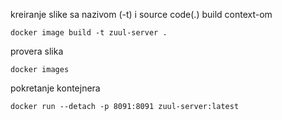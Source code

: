 kreiranje slike sa nazivom (-t) i source code(.) build context-om 
```
docker image build -t zuul-server .
```
provera slika
```
docker images
```
pokretanje kontejnera
``` 
docker run --detach -p 8091:8091 zuul-server:latest

```

